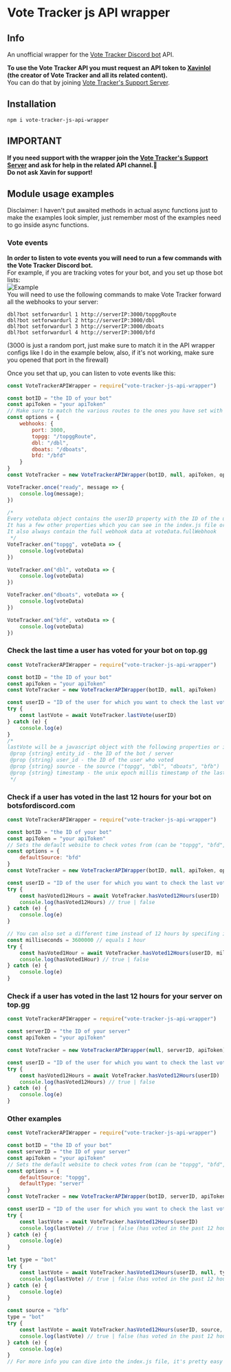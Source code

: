 # Vote Tracker js API wrapper
## Info
An unofficial wrapper for the [Vote Tracker Discord bot](https://discord.com/oauth2/authorize?client_id=479688142908162059&scope=bot&permissions=268561472) API.

**To use the Vote Tracker API you must request an API token to [Xavinlol](https://github.com/Xavinlol) (the creator of Vote Tracker and all its related content).**  
You can do that by joining [Vote Tracker's Support Server](https://discord.gg/4WzJWuq).

## Installation
```
npm i vote-tracker-js-api-wrapper
```

## IMPORTANT
**If you need support with the wrapper join the [Vote Tracker's Support Server](https://discord.gg/4WzJWuq) and ask for help in the related API channel.**  
**Do not ask Xavin for support!**

## Module usage examples
Disclaimer: I haven't put awaited methods in actual async functions just to make the examples look simpler, just remember most of the examples need to go inside async functions.

### Vote events
**In order to listen to vote events you will need to run a few commands with the Vote Tracker Discord bot.**  
For example, if you are tracking votes for your bot, and you set up those bot lists:  
![Example](https://i.ibb.co/x8CxSWX/votetrackerexample.png)  
You will need to use the following commands to make Vote Tracker forward all the webhooks to your server:  
```
dbl?bot setforwardurl 1 http://serverIP:3000/topggRoute
dbl?bot setforwardurl 2 http://serverIP:3000/dbl
dbl?bot setforwardurl 3 http://serverIP:3000/dboats
dbl?bot setforwardurl 4 http://serverIP:3000/bfd
```
(3000 is just a random port, just make sure to match it in the API wrapper configs like I do in the example below, also, if it's not working, make sure you opened that port in the firewall)

Once you set that up, you can listen to vote events like this:  
```js
const VoteTrackerAPIWrapper = require("vote-tracker-js-api-wrapper")

const botID = "the ID of your bot"
const apiToken = "your apiToken"
// Make sure to match the various routes to the ones you have set with the dbl?bot setforwardurl command
const options = {
    webhooks: {
        port: 3000,
        topgg: "/topggRoute",
        dbl: "/dbl",
        dboats: "/dboats",
        bfd: "/bfd"
    }
}
const VoteTracker = new VoteTrackerAPIWrapper(botID, null, apiToken, options)

VoteTracker.once("ready", message => {
    console.log(message);
})

/*
Every voteData object contains the userID property with the ID of the user who voted.
It has a few other properties which you can see in the index.js file or by console logging them.
It also always contain the full webhook data at voteData.fullWebhook
 */
VoteTracker.on("topgg", voteData => {
    console.log(voteData)
})

VoteTracker.on("dbl", voteData => {
    console.log(voteData)
})

VoteTracker.on("dboats", voteData => {
    console.log(voteData)
})

VoteTracker.on("bfd", voteData => {
    console.log(voteData)
})
```  

### Check the last time a user has voted for your bot on top.gg
```js
const VoteTrackerAPIWrapper = require("vote-tracker-js-api-wrapper")

const botID = "the ID of your bot"
const apiToken = "your apiToken"
const VoteTracker = new VoteTrackerAPIWrapper(botID, null, apiToken)

const userID = "ID of the user for which you want to check the last vote"
try {
    const lastVote = await VoteTracker.lastVote(userID)
} catch (e) {
    console.log(e)
}
/*
lastVote will be a javascript object with the following properties or it will be null if the user hasn't voted in the last month
 @prop {string} entity_id - the ID of the bot / server
 @prop {string} user_id - the ID of the user who voted
 @prop {string} source - the source ("topgg", "dbl", "dboats", "bfb")
 @prop {string} timestamp - the unix epoch millis timestamp of the last vote of the user
 */
```  


### Check if a user has voted in the last 12 hours for your bot on botsfordiscord.com
```js
const VoteTrackerAPIWrapper = require("vote-tracker-js-api-wrapper")

const botID = "the ID of your bot"
const apiToken = "your apiToken"
// Sets the default website to check votes from (can be "topgg", "bfd", "dbl", "dboats")
const options = {
    defaultSource: "bfd"
}
const VoteTracker = new VoteTrackerAPIWrapper(botID, null, apiToken, options)

const userID = "ID of the user for which you want to check the last vote"
try {
    const hasVoted12Hours = await VoteTracker.hasVoted12Hours(userID)
    console.log(hasVoted12Hours) // true | false
} catch (e) {
    console.log(e)
}

// You can also set a different time instead of 12 hours by specifing it via milliseconds, example:
const milliseconds = 3600000 // equals 1 hour
try {
    const hasVoted1Hour = await VoteTracker.hasVoted12Hours(userID, milliseconds)
    console.log(hasVoted1Hour) // true | false
} catch (e) {
    console.log(e)
}
```  


### Check if a user has voted in the last 12 hours for your server on top.gg
```js
const VoteTrackerAPIWrapper = require("vote-tracker-js-api-wrapper")

const serverID = "the ID of your server"
const apiToken = "your apiToken"

const VoteTracker = new VoteTrackerAPIWrapper(null, serverID, apiToken)

const userID = "ID of the user for which you want to check the last vote"
try {
    const hasVoted12Hours = await VoteTracker.hasVoted12Hours(userID)
    console.log(hasVoted12Hours) // true | false
} catch (e) {
    console.log(e)
}
```  


### Other examples
```js
const VoteTrackerAPIWrapper = require("vote-tracker-js-api-wrapper")

const botID = "the ID of your bot"
const serverID = "the ID of your server"
const apiToken = "your apiToken"
// Sets the default website to check votes from (can be "topgg", "bfd", "dbl", "dboats") and the default type, so if checks for your bot or server by default
const options = {
    defaultSource: "topgg",
    defaultType: "server"
}
const VoteTracker = new VoteTrackerAPIWrapper(botID, serverID, apiToken, options)

const userID = "ID of the user for which you want to check the last vote"
try {
    const lastVote = await VoteTracker.hasVoted12Hours(userID)
    console.log(lastVote) // true | false (has voted in the past 12 hours for your server on top.gg)
} catch (e) {
    console.log(e)
}

let type = "bot"
try {
    const lastVote = await VoteTracker.hasVoted12Hours(userID, null, type)
    console.log(lastVote) // true | false (has voted in the past 12 hours for your bot on top.gg)
} catch (e) {
    console.log(e)
}

const source = "bfb"
type = "bot"
try {
    const lastVote = await VoteTracker.hasVoted12Hours(userID, source, type)
    console.log(lastVote) // true | false (has voted in the past 12 hours for your bot on botsfordiscord.com)
} catch (e) {
    console.log(e)
}
// For more info you can dive into the index.js file, it's pretty easy to understand its comments
```
